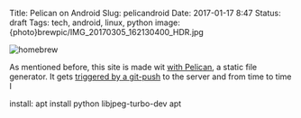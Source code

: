 Title: Pelican on Android
Slug: pelicandroid
Date: 2017-01-17 8:47
Status: draft
Tags: tech, android, linux, python
image: {photo}brewpic/IMG_20170305_162130400_HDR.jpg

![homebrew]({photo}brewpic/IMG_20170305_162130400_HDR.jpg "homebrew")

As mentioned before, this site is made wit [with
Pelican]({filename}new-site.md), a static file generator. It gets [triggered
by a git-push]({filename}deploy-on-push.md) to the server and from time to
time I 


install:
    apt install python libjpeg-turbo-dev
    apt
